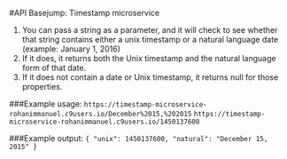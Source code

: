 #API Basejump: Timestamp microservice

1. You can pass a string as a parameter, and it will check to see whether that string contains either a unix timestamp or a natural language date (example: January 1, 2016)
2. If it does, it returns both the Unix timestamp and the natural language form of that date.
3. If it does not contain a date or Unix timestamp, it returns null for those properties.


###Example usage:
`https://timestamp-microservice-rohanimmanuel.c9users.io/December%2015,%202015`
`https://timestamp-microservice-rohanimmanuel.c9users.io/1450137600`

###Example output:
`{ "unix": 1450137600, "natural": "December 15, 2015" }`